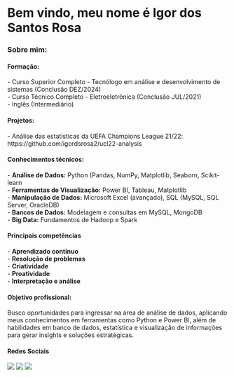 <h1>Bem vindo, meu nome é Igor dos Santos Rosa</h1>

<h3><bold>Sobre mim:</bold></h3>

<h4>Formação:</h4>
- Curso Superior Completo - Tecnólogo em análise e desenvolvimento de sistemas (Conclusão DEZ/2024)<br>
- Curso Técnico Completo - Eletroeletrônica (Conclusão JUL/2021)<br>
- Inglês (Intermediário)

<h4>Projetos:</h4>
- Análise das estatísticas da UEFA Champions League 21/22: https://github.com/igordsrosa2/ucl22-analysis

<h4>Conhecimentos técnicos:</h4>
- <strong>Análise de Dados:</strong> Python (Pandas, NumPy, Matplotlib, Seaborn, Scikit-learn<br>
- <strong>Ferramentas de Visualização:</strong> Power BI, Tableau, Matplotlib<br>
- <strong>Manipulação de Dados:</strong> Microsoft Excel (avançado), SQL (MySQL, SQL Server, OracleDB)<br>
- <strong>Bancos de Dados:</strong> Modelagem e consultas em MySQL, MongoDB<br>
- <strong>Big Data:</strong> Fundamentos de Hadoop e Spark<br>

<h4>Principais competências</h4>
- <strong>Aprendizado contínuo<br></strong>
- <strong>Resolução de problemas<br></strong>
- <strong>Criatividade<br></strong>
- <strong>Proatividade<br></strong>
- <strong>Interpretação e análise<br></strong>

<h4>Objetivo profissional:</h4>
<p>Busco oportunidades para ingressar na área de análise de dados, aplicando meus conhecimentos em ferramentas como Python e Power BI, além de habilidades em banco de dados, estatística e visualização de informações para gerar insights e soluções estratégicas.</p>

<h4>Redes Sociais</h4>
<div> 
  <a href="https://www.linkedin.com/in/igordsrosa/" target="_blank"><img src="https://img.shields.io/badge/-LinkedIn-%230077B5?style=for-the-badge&logo=linkedin&logoColor=white" target="_blank"></a> 
  <a href = "mailto:igordsrosaa@gmail.com"><img src="https://img.shields.io/badge/Gmail-D14836?style=for-the-badge&logo=gmail&logoColor=white" target="_blank"></a>
  <a href="https://www.instagram.com/igoorsr_/" target="_blank"><img src="https://img.shields.io/badge/-Instagram-%23E4405F?style=for-the-badge&logo=instagram&logoColor=white" target="_blank"></a>
</div>
